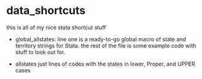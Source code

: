 # data_shortcuts
this is all of my nice stata shortcut stuff

- global_allstates:
line one is a ready-to-go global macro of state and territory strings for Stata.
the rest of the file is some example code with stuff to look out for.

- allstates
just lines of codes with the states in lower, Proper, and UPPER cases
